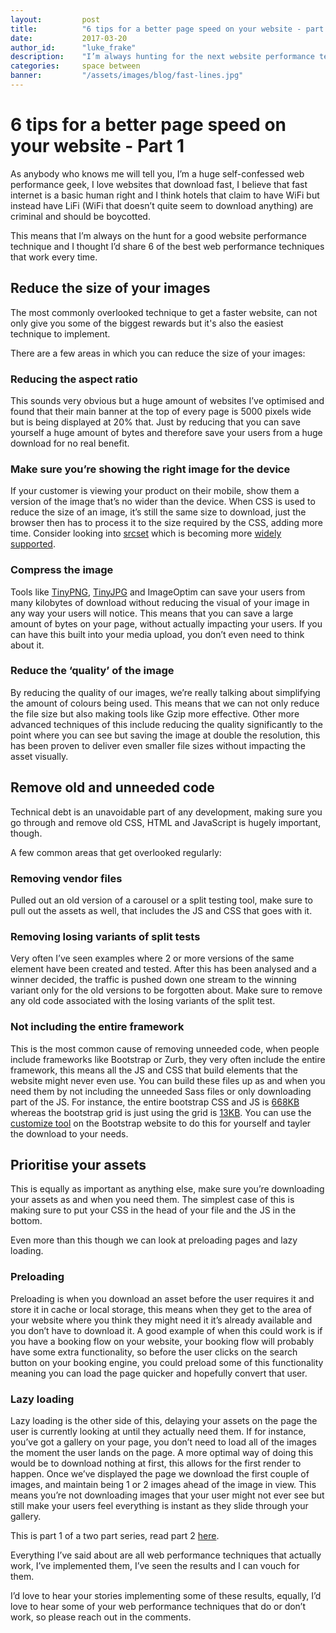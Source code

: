```yaml
---
layout:			post
title:			"6 tips for a better page speed on your website - part 1"
date:			2017-03-20
author_id:		"luke_frake"
description:	"I’m always hunting for the next website performance technique to give you a better page speed. This is 6 of the best techniques that always work. Part 2"
categories:		space between
banner:			"/assets/images/blog/fast-lines.jpg"
---
```


# 6 tips for a better page speed on your website - Part 1

As anybody who knows me will tell you, I’m a huge self-confessed web performance geek, I love websites that download fast, I believe that fast internet is a basic human right and I think hotels that claim to have WiFi but instead have LiFi (WiFi that doesn’t quite seem to download anything) are criminal and should be boycotted.

This means that I’m always on the hunt for a good website performance technique and I thought I’d share 6 of the best web performance techniques that work every time.

## Reduce the size of your images

The most commonly overlooked technique to get a faster website, can not only give you some of the biggest rewards but it's also the easiest technique to implement.

There are a few areas in which you can reduce the size of your images:

### Reducing the aspect ratio
This sounds very obvious but a huge amount of websites I’ve optimised and found that their main banner at the top of every page is 5000 pixels wide but is being displayed at 20% that. Just by reducing that you can save yourself a huge amount of bytes and therefore save your users from a huge download for no real benefit.

### Make sure you’re showing the right image for the device
If your customer is viewing your product on their mobile, show them a version of the image that’s no wider than the device. When CSS is used to reduce the size of an image, it’s still the same size to download, just the browser then has to process it to the size required by the CSS, adding more time. Consider looking into <a href="https://martinwolf.org/blog/2014/05/the-new-srcset-and-sizes-explained" target="_blank">srcset</a> which is becoming more <a href="http://caniuse.com/#feat=srcset" target="_blank">widely supported</a>.

### Compress the image
Tools like <a href="https://tinypng.com/" target="_blank">TinyPNG</a>, <a href="https://tinyjpg.com/" target="_blank">TinyJPG</a> and <a herf="https://imageoptim.com" target="_blank">ImageOptim</a> can save your users from many kilobytes of download without reducing the visual of your image in any way your users will notice. This means that you can save a large amount of bytes on your page, without actually impacting your users. If you can have this built into your media upload, you don’t even need to think about it.

### Reduce the ‘quality’ of the image
By reducing the quality of our images, we’re really talking about simplifying the amount of colours being used. This means that we can not only reduce the file size but also making tools like Gzip more effective. Other more advanced techniques of this include reducing the quality significantly to the point where you can see but saving the image at double the resolution, this has been proven to deliver even smaller file sizes without impacting the asset visually.

## Remove old and unneeded code

Technical debt is an unavoidable part of any development, making sure you go through and remove old CSS, HTML and JavaScript is hugely important, though.

A few common areas that get overlooked regularly:

### Removing vendor files
Pulled out an old version of a carousel or a split testing tool, make sure to pull out the assets as well, that includes the JS and CSS that goes with it. 

### Removing losing variants of split tests
Very often I’ve seen examples where 2 or more versions of the same element have been created and tested. After this has been analysed and a winner decided, the traffic is pushed down one stream to the winning variant only for the old versions to be forgotten about. Make sure to remove any old code associated with the losing variants of the split test.

### Not including the entire framework
This is the most common cause of removing unneeded code, when people include frameworks like Bootstrap or Zurb, they very often include the entire framework, this means all the JS and CSS that build elements that the website might never even use. You can build these files up as and when you need them by not including the unneeded Sass files or only downloading part of the JS. For instance, the entire bootstrap CSS and JS is <a href="http://getbootstrap.com/customize/?id=4546ca8f32fdfc318bc2f2d0baffe311">668KB</a> whereas the bootstrap grid is just using the grid is <a href="http://getbootstrap.com/customize/?id=0c42209f4538131bccaa5348ce8e24be" target="_blank">13KB</a>. You can use the <a href="http://getbootstrap.com/customize/" target="_blank">customize tool</a> on the Bootstrap website to do this for yourself and tayler the download to your needs.

## Prioritise your assets

This is equally as important as anything else, make sure you’re downloading your assets as and when you need them. The simplest case of this is making sure to put your CSS in the head of your file and the JS in the bottom.

Even more than this though we can look at preloading pages and lazy loading.

### Preloading
Preloading is when you download an asset before the user requires it and store it in cache or local storage, this means when they get to the area of your website where you think they might need it it’s already available and you don’t have to download it. A good example of when this could work is if you have a booking flow on your website, your booking flow will probably have some extra functionality, so before the user clicks on the search button on your booking engine, you could preload some of this functionality meaning you can load the page quicker and hopefully convert that user.

### Lazy loading
Lazy loading is the other side of this, delaying your assets on the page the user is currently looking at until they actually need them. If for instance, you’ve got a gallery on your page, you don’t need to load all of the images the moment the user lands on the page. A more optimal way of doing this would be to download nothing at first, this allows for the first render to happen. Once we’ve displayed the page we download the first couple of images, and maintain being 1 or 2 images ahead of the image in view. This means you’re not downloading images that your user might not ever see but still make your users feel everything is instant as they slide through your gallery.

This is part 1 of a two part series, read part 2 <a href="/space/between/2017/03/23/six-tips-for-better-page-speed-on-your-website-part-2">here</a>.

Everything I’ve said about are all web performance techniques that actually work, I’ve implemented them, I’ve seen the results and I can vouch for them.

I’d love to hear your stories implementing some of these results, equally, I’d love to hear some of your web performance techniques that do or don’t work, so please reach out in the comments. 